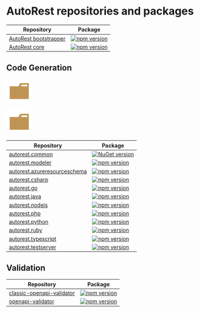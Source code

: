 # AutoRest repositories and packages

| Repository | Package |
| ---------- | ------- |
| [AutoRest bootstrapper](https://github.com/Azure/autorest/tree/master/src/autorest) | [![npm version](https://badge.fury.io/js/autorest.svg)](https://badge.fury.io/js/autorest) |
| [AutoRest core](https://github.com/Azure/autorest/tree/master/src/autorest-core) | [![npm version](https://badge.fury.io/js/%40microsoft.azure%2Fautorest-core.svg)](https://badge.fury.io/js/%40microsoft.azure%2Fautorest-core) |

## Code Generation

<img src="https://raw.githubusercontent.com/vscode-icons/vscode-icons/master/icons/default_folder.svg">

![./example/example.svg](https://raw.githubusercontent.com/vscode-icons/vscode-icons/master/icons/default_folder.svg)

| Repository | Package |
| ---------- | ------- |
| [autorest.common](https://github.com/Azure/autorest.common) | [![NuGet version](https://badge.fury.io/nu/autorest.common.svg)](https://badge.fury.io/nu/autorest.common) |
| [autorest.modeler](https://github.com/Azure/autorest.modeler) | [![npm version](https://badge.fury.io/js/%40microsoft.azure%2Fautorest.modeler.svg)](https://badge.fury.io/js/%40microsoft.azure%2Fautorest.modeler) |
| [autorest.azureresourceschema](https://github.com/Azure/autorest.azureresourceschema) | [![npm version](https://badge.fury.io/js/%40microsoft.azure%2Fautorest.azureresourceschema.svg)](https://badge.fury.io/js/%40microsoft.azure%2Fautorest.azureresourceschema) |
| [autorest.csharp](https://github.com/Azure/autorest.csharp) | [![npm version](https://badge.fury.io/js/%40microsoft.azure%2Fautorest.csharp.svg)](https://badge.fury.io/js/%40microsoft.azure%2Fautorest.csharp) |
| [autorest.go](https://github.com/Azure/autorest.go) | [![npm version](https://badge.fury.io/js/%40microsoft.azure%2Fautorest.go.svg)](https://badge.fury.io/js/%40microsoft.azure%2Fautorest.go) |
| [autorest.java](https://github.com/Azure/autorest.java) | [![npm version](https://badge.fury.io/js/%40microsoft.azure%2Fautorest.java.svg)](https://badge.fury.io/js/%40microsoft.azure%2Fautorest.java) |
| [autorest.nodejs](https://github.com/Azure/autorest.nodejs) | [![npm version](https://badge.fury.io/js/%40microsoft.azure%2Fautorest.nodejs.svg)](https://badge.fury.io/js/%40microsoft.azure%2Fautorest.nodejs) |
| [autorest.php](https://github.com/Azure/autorest.php) | [![npm version](https://badge.fury.io/js/%40microsoft.azure%2Fautorest.php.svg)](https://badge.fury.io/js/%40microsoft.azure%2Fautorest.php) |
| [autorest.python](https://github.com/Azure/autorest.python) | [![npm version](https://badge.fury.io/js/%40microsoft.azure%2Fautorest.python.svg)](https://badge.fury.io/js/%40microsoft.azure%2Fautorest.python) |
| [autorest.ruby](https://github.com/Azure/autorest.ruby) | [![npm version](https://badge.fury.io/js/%40microsoft.azure%2Fautorest.ruby.svg)](https://badge.fury.io/js/%40microsoft.azure%2Fautorest.ruby) |
| [autorest.typescript](https://github.com/Azure/autorest.typescript) | [![npm version](https://badge.fury.io/js/%40microsoft.azure%2Fautorest.typescript.svg)](https://badge.fury.io/js/%40microsoft.azure%2Fautorest.typescript) |
| [autorest.testserver](https://github.com/Azure/autorest.testserver) | [![npm version](https://badge.fury.io/js/%40microsoft.azure%2Fautorest.testserver.svg)](https://badge.fury.io/js/%40microsoft.azure%2Fautorest.testserver) |

## Validation

| Repository | Package |
| ---------- | ------- |
| [classic-openapi-validator](https://github.com/Azure/azure-openapi-validator/tree/master/src/dotnet) | [![npm version](https://badge.fury.io/js/%40microsoft.azure%2Fclassic-openapi-validator.svg)](https://badge.fury.io/js/%40microsoft.azure%2Fclassic-openapi-validator) |
| [openapi-validator](https://github.com/Azure/azure-openapi-validator/tree/master/src/typescript) | [![npm version](https://badge.fury.io/js/%40microsoft.azure%2Fopenapi-validator.svg)](https://badge.fury.io/js/%40microsoft.azure%2Fopenapi-validator) |
